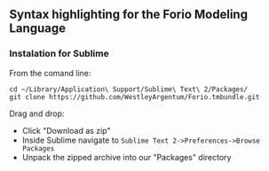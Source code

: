 ## Syntax highlighting for the Forio Modeling Language

### Instalation for Sublime
From the comand line:

    cd ~/Library/Application\ Support/Sublime\ Text\ 2/Packages/
    git clone https://github.com/WestleyArgentum/Forio.tmbundle.git

Drag and drop:
- Click "Download as zip"
- Inside Sublime navigate to `Sublime Text 2->Preferences->Browse Packages`
- Unpack the zipped archive into our "Packages" directory

